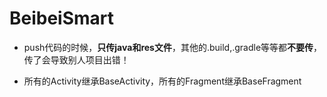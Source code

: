 # BeibeiSmart
- push代码的时候，**只传java和res文件**，其他的.build,.gradle等等都**不要传**，传了会导致别人项目出错！  

- 所有的Activity继承BaseActivity，所有的Fragment继承BaseFragment
